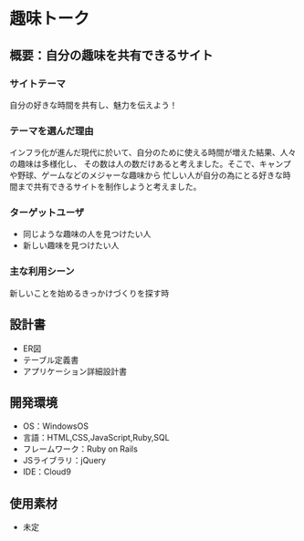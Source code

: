 # 趣味トーク

## 概要：自分の趣味を共有できるサイト
### サイトテーマ
自分の好きな時間を共有し、魅力を伝えよう！

### テーマを選んだ理由
インフラ化が進んだ現代に於いて、自分のために使える時間が増えた結果、人々の趣味は多様化し、
その数は人の数だけあると考えました。そこで、キャンプや野球、ゲームなどのメジャーな趣味から
忙しい人が自分の為にとる好きな時間まで共有できるサイトを制作しようと考えました。

### ターゲットユーザ
- 同じような趣味の人を見つけたい人
- 新しい趣味を見つけたい人

### 主な利用シーン
新しいことを始めるきっかけづくりを探す時

## 設計書
- ER図
- テーブル定義書
- アプリケーション詳細設計書

## 開発環境
- OS：WindowsOS
- 言語：HTML,CSS,JavaScript,Ruby,SQL
- フレームワーク：Ruby on Rails
- JSライブラリ：jQuery
- IDE：Cloud9

## 使用素材
- 未定